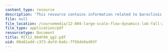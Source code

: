```yaml
---
content_type: resource
description: 'This resource contains information related to baroclinic inversion.  '
file: null
file_location: /coursemedia/12-804-large-scale-flow-dynamics-lab-fall-2009/00a81addc373dafd6a6c7f56de9a493f_MIT12_804F09_qg2.pdf
file_type: application/pdf
resourcetype: Document
title: MIT12_804F09_qg2.pdf
uid: 00a81add-c373-dafd-6a6c-7f56de9a493f
---
```

